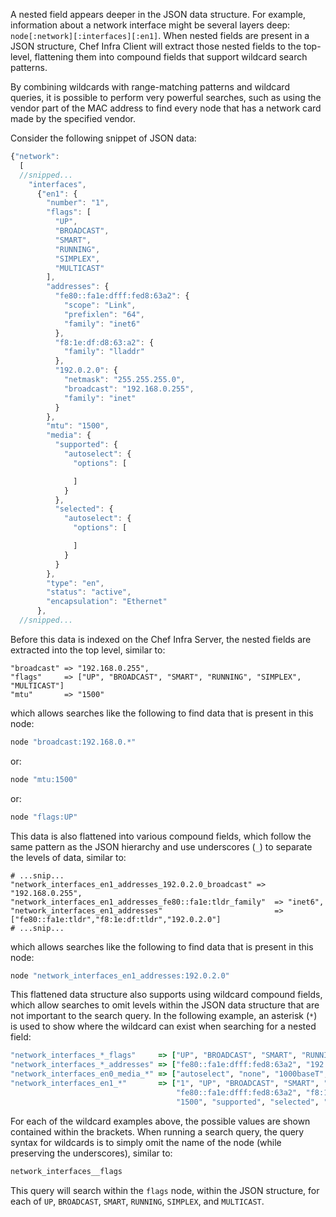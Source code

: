A nested field appears deeper in the JSON data structure. For example,
information about a network interface might be several layers deep:
`node[:network][:interfaces][:en1]`. When nested fields are present in a
JSON structure, Chef Infra Client will extract those nested fields to
the top-level, flattening them into compound fields that support
wildcard search patterns.

By combining wildcards with range-matching patterns and wildcard
queries, it is possible to perform very powerful searches, such as using
the vendor part of the MAC address to find every node that has a network
card made by the specified vendor.

Consider the following snippet of JSON data:

``` javascript
{"network":
  [
  //snipped...
    "interfaces",
      {"en1": {
        "number": "1",
        "flags": [
          "UP",
          "BROADCAST",
          "SMART",
          "RUNNING",
          "SIMPLEX",
          "MULTICAST"
        ],
        "addresses": {
          "fe80::fa1e:dfff:fed8:63a2": {
            "scope": "Link",
            "prefixlen": "64",
            "family": "inet6"
          },
          "f8:1e:df:d8:63:a2": {
            "family": "lladdr"
          },
          "192.0.2.0": {
            "netmask": "255.255.255.0",
            "broadcast": "192.168.0.255",
            "family": "inet"
          }
        },
        "mtu": "1500",
        "media": {
          "supported": {
            "autoselect": {
              "options": [

              ]
            }
          },
          "selected": {
            "autoselect": {
              "options": [

              ]
            }
          }
        },
        "type": "en",
        "status": "active",
        "encapsulation": "Ethernet"
      },
  //snipped...
```

Before this data is indexed on the Chef Infra Server, the nested fields
are extracted into the top level, similar to:

``` none
"broadcast" => "192.168.0.255",
"flags"     => ["UP", "BROADCAST", "SMART", "RUNNING", "SIMPLEX", "MULTICAST"]
"mtu"       => "1500"
```

which allows searches like the following to find data that is present in
this node:

``` ruby
node "broadcast:192.168.0.*"
```

or:

``` ruby
node "mtu:1500"
```

or:

``` ruby
node "flags:UP"
```

This data is also flattened into various compound fields, which follow
the same pattern as the JSON hierarchy and use underscores (`_`) to
separate the levels of data, similar to:

``` none
# ...snip...
"network_interfaces_en1_addresses_192.0.2.0_broadcast" => "192.168.0.255",
"network_interfaces_en1_addresses_fe80::fa1e:tldr_family"  => "inet6",
"network_interfaces_en1_addresses"                         => ["fe80::fa1e:tldr","f8:1e:df:tldr","192.0.2.0"]
# ...snip...
```

which allows searches like the following to find data that is present in
this node:

``` ruby
node "network_interfaces_en1_addresses:192.0.2.0"
```

This flattened data structure also supports using wildcard compound
fields, which allow searches to omit levels within the JSON data
structure that are not important to the search query. In the following
example, an asterisk (`*`) is used to show where the wildcard can exist
when searching for a nested field:

``` ruby
"network_interfaces_*_flags"     => ["UP", "BROADCAST", "SMART", "RUNNING", "SIMPLEX", "MULTICAST"]
"network_interfaces_*_addresses" => ["fe80::fa1e:dfff:fed8:63a2", "192.0.2.0", "f8:1e:df:d8:63:a2"]
"network_interfaces_en0_media_*" => ["autoselect", "none", "1000baseT", "10baseT/UTP", "100baseTX"]
"network_interfaces_en1_*"       => ["1", "UP", "BROADCAST", "SMART", "RUNNING", "SIMPLEX", "MULTICAST",
                                     "fe80::fa1e:dfff:fed8:63a2", "f8:1e:df:d8:63:a2", "192.0.2.0",
                                     "1500", "supported", "selected", "en", "active", "Ethernet"]
```

For each of the wildcard examples above, the possible values are shown
contained within the brackets. When running a search query, the query
syntax for wildcards is to simply omit the name of the node (while
preserving the underscores), similar to:

``` ruby
network_interfaces__flags
```

This query will search within the `flags` node, within the JSON
structure, for each of `UP`, `BROADCAST`, `SMART`, `RUNNING`, `SIMPLEX`,
and `MULTICAST`.